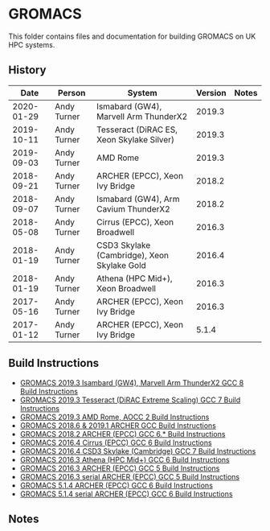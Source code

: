 GROMACS
=======

This folder contains files and documentation for building GROMACS on UK HPC systems.

History
-------

Date | Person | System | Version | Notes
---- | -------|--------|---------|------
2020-01-29 | Andy Turner | Ismabard (GW4), Marvell Arm ThunderX2 | 2019.3 | 
2019-10-11 | Andy Turner | Tesseract (DiRAC ES, Xeon Skylake Silver) | 2019.3 | 
2019-09-03 | Andy Turner | AMD Rome | 2019.3 | 
2018-09-21 | Andy Turner | ARCHER (EPCC), Xeon Ivy Bridge | 2018.2 | 
2018-09-07 | Andy Turner | Ismabard (GW4), Arm Cavium ThunderX2 | 2018.2 | 
2018-05-08 | Andy Turner | Cirrus (EPCC), Xeon Broadwell | 2016.3 | 
2018-01-19 | Andy Turner | CSD3 Skylake (Cambridge), Xeon Skylake Gold | 2016.4 | 
2018-01-19 | Andy Turner | Athena (HPC Mid+), Xeon Broadwell | 2016.3 | 
2017-05-16 | Andy Turner | ARCHER (EPCC), Xeon Ivy Bridge | 2016.3 | 
2017-01-12 | Andy Turner | ARCHER (EPCC), Xeon Ivy Bridge | 5.1.4 | 

Build Instructions
------------------

* [GROMACS 2019.3 Isambard (GW4), Marvell Arm ThunderX2 GCC 8 Build Instructions](Isambard_2019.3_gcc8.md)
* [GROMACS 2019.3 Tesseract (DiRAC Extreme Scaling) GCC 7 Build Instructions](Tesseract_2019.3_gcc7.md)
* [GROMACS 2019.3 AMD Rome, AOCC 2 Build Instructions](AMD_Rome_2019.3_aocc2.md)
* [GROMACS 2018.6 & 2019.1 ARCHER GCC Build Instructions](build_gromacs_2018.6.md)
* [GROMACS 2018.2 ARCHER (EPCC) GCC 6.* Build Instructions](ARCHER_2018.2_gcc6_ivybrg.md)
* [GROMACS 2016.4 Cirrus (EPCC) GCC 6 Build Instructions](Cirrus_2016.3_gcc6.md)
* [GROMACS 2016.4 CSD3 Skylake (Cambridge) GCC 7 Build Instructions](CSD3Skylake_2016.4_gcc7.md)
* [GROMACS 2016.3 Athena (HPC Mid+) GCC 6 Build Instructions](Athena_2016.3_gcc6.md)
* [GROMACS 2016.3 ARCHER (EPCC) GCC 5 Build Instructions](ARCHER_2016.3_gcc5_ivybrg.md)
* [GROMACS 2016.3 serial ARCHER (EPCC) GCC 5 Build Instructions](ARCHER_2016.3_gcc5_serial_x86-64.md)
* [GROMACS 5.1.4 ARCHER (EPCC) GCC 6 Build Instructions](ARCHER_5.1.4_gcc6_ivybrg.md)
* [GROMACS 5.1.4 serial ARCHER (EPCC) GCC 6 Build Instructions](ARCHER_5.1.4_gcc6_serial_x86-64.md)

Notes
-----


